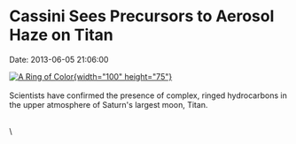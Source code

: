 Cassini Sees Precursors to Aerosol Haze on Titan
================================================

Date: 2013-06-05 21:06:00

[![A Ring of
Color](http://www.jpl.nasa.gov/images/cassini/20130605/pia14924-th.jpg){width="100"
height="75"}](http://www.jpl.nasa.gov/news/news.cfm?release=2013-188&rn=news.xml&rst=3817)\
\
Scientists have confirmed the presence of complex, ringed hydrocarbons
in the upper atmosphere of Saturn\'s largest moon, Titan.

\
\
